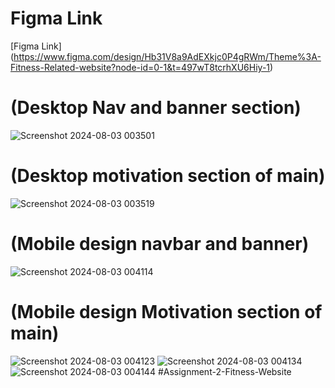 # Figma Link 

[Figma Link] (https://www.figma.com/design/Hb31V8a9AdEXkjc0P4gRWm/Theme%3A-Fitness-Related-website?node-id=0-1&t=497wT8tcrhXU6Hiy-1)
# (Desktop Nav and banner section)
![Screenshot 2024-08-03 003501](https://github.com/user-attachments/assets/638cf38f-0c3a-4db2-9189-6b78a8639244)
# (Desktop motivation section of main)
![Screenshot 2024-08-03 003519](https://github.com/user-attachments/assets/aa421145-863c-4916-84a6-846a901f2a47)
# (Mobile design navbar and banner)
![Screenshot 2024-08-03 004114](https://github.com/user-attachments/assets/7382848e-cfdc-492e-bc08-5050f2ea7d7b)
# (Mobile design Motivation section of main)
![Screenshot 2024-08-03 004123](https://github.com/user-attachments/assets/75e574f2-592b-4ac8-a046-ff4cca6b4814)
![Screenshot 2024-08-03 004134](https://github.com/user-attachments/assets/13330fd5-ab69-4235-a206-102c1db6332e)
![Screenshot 2024-08-03 004144](https://github.com/user-attachments/assets/6bf0cad4-16fe-477d-9220-e3aa402a2cef)
# A s s i g n m e n t - 2 - F i t n e s s - W e b s i t e 
 
 
